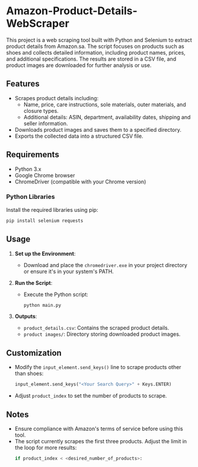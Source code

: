 # Amazon-Product-Details-WebScraper

This project is a web scraping tool built with Python and Selenium to extract product details from Amazon.sa. The script focuses on products such as shoes and collects detailed information, including product names, prices, and additional specifications. The results are stored in a CSV file, and product images are downloaded for further analysis or use.

## Features

- Scrapes product details including:
  - Name, price, care instructions, sole materials, outer materials, and closure types.
  - Additional details: ASIN, department, availability dates, shipping and seller information.
- Downloads product images and saves them to a specified directory.
- Exports the collected data into a structured CSV file.

## Requirements

- Python 3.x
- Google Chrome browser
- ChromeDriver (compatible with your Chrome version)

### Python Libraries

Install the required libraries using pip:

```bash
pip install selenium requests
```

## Usage

1. **Set up the Environment**:
   - Download and place the `chromedriver.exe` in your project directory or ensure it's in your system's PATH.

2. **Run the Script**:
   - Execute the Python script:
     ```bash
     python main.py
     ```

3. **Outputs**:
   - `product_details.csv`: Contains the scraped product details.
   - `product images/`: Directory storing downloaded product images.

## Customization

- Modify the `input_element.send_keys()` line to scrape products other than shoes:
  ```python
  input_element.send_keys("<Your Search Query>" + Keys.ENTER)
  ```
- Adjust `product_index` to set the number of products to scrape.

## Notes

- Ensure compliance with Amazon's terms of service before using this tool.
- The script currently scrapes the first three products. Adjust the limit in the loop for more results:
  ```python
  if product_index < <desired_number_of_products>:
  ```
